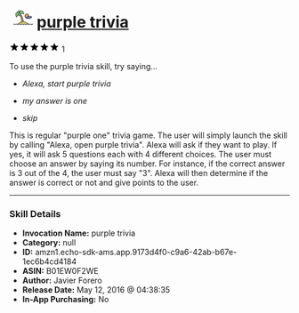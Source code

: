 # &nbsp;<img src="skill_icon" alt="purple trivia icon" width="36"> [purple trivia](http://alexa.amazon.com/#skills/amzn1.echo-sdk-ams.app.9173d4f0-c9a6-42ab-b67e-1ec6b4cd4184)
![5 stars](../../images/ic_star_black_18dp_1x.png)![5 stars](../../images/ic_star_black_18dp_1x.png)![5 stars](../../images/ic_star_black_18dp_1x.png)![5 stars](../../images/ic_star_black_18dp_1x.png)![5 stars](../../images/ic_star_black_18dp_1x.png) 1

To use the purple trivia skill, try saying...

* *Alexa, start purple trivia*

* *my answer is one*

* *skip*

This is regular "purple one" trivia game. The user will simply launch the skill by calling "Alexa, open purple trivia". Alexa will ask if they want to play. If yes, it will ask 5 questions each with 4 different choices. The user must choose an answer by saying its number. For instance, if the correct answer is 3 out of the 4, the user must say "3". Alexa will then determine if the answer is correct or not and give points to the user.

***

### Skill Details

* **Invocation Name:** purple trivia
* **Category:** null
* **ID:** amzn1.echo-sdk-ams.app.9173d4f0-c9a6-42ab-b67e-1ec6b4cd4184
* **ASIN:** B01EW0F2WE
* **Author:** Javier Forero
* **Release Date:** May 12, 2016 @ 04:38:35
* **In-App Purchasing:** No
